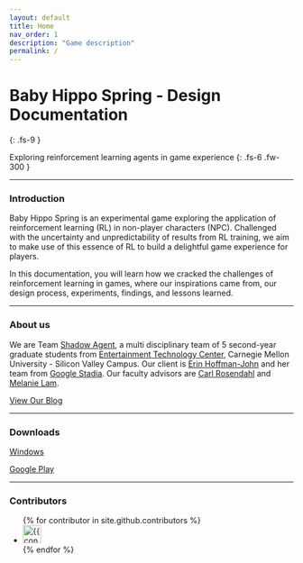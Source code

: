 ```yaml
---
layout: default
title: Home
nav_order: 1
description: "Game description"
permalink: /
---
```



# Baby Hippo Spring - Design Documentation
{: .fs-9 }

Exploring reinforcement learning agents in game experience
{: .fs-6 .fw-300 }

---

### Introduction

Baby Hippo Spring is an experimental game exploring the application of reinforcement learning (RL) in non-player characters (NPC). Challenged with the uncertainty and unpredictability of results from RL training, we aim to make use of this essence of RL to build a delightful game experience for players.

In this documentation, you will learn how we cracked the challenges of reinforcement learning in games, where our inspirations came from, our design process, experiments, findings, and lessons learned.

---

### About us
We are Team [Shadow Agent](https://www.etc.cmu.edu/projects/shadow-agent/#blog), a multi disciplinary team of 5 second-year graduate students from [Entertainment Technology Center](https://www.etc.cmu.edu/), Carnegie Mellon University - Silicon Valley Campus. Our client is [Erin Hoffman-John](https://twitter.com/gryphoness?lang=en) and her team from [Google Stadia](https://stadia.dev/). Our faculty advisors are [Carl Rosendahl](https://www.etc.cmu.edu/blog/author/carlrosendahl/) and [Melanie Lam](https://www.etc.cmu.edu/blog/author/mjyee/). 

[View Our Blog](https://www.etc.cmu.edu/projects/shadow-agent/#blog)

---

### Downloads

[Windows](https://drive.google.com/file/d/16WpFyZziRFJlgTW0VKt45_OjrxtwE_yN/view?usp=sharing)

[Google Play](https://play.google.com/store/apps/details?id=com.ShadowAgent.BabyHippoSpring)


---

### Contributors

<ul class="list-style-none">
{% for contributor in site.github.contributors %}
  <li class="d-inline-block mr-1">
     <a href="{{ contributor.html_url }}"><img src="{{ contributor.avatar_url }}" width="32" height="32" alt="{{ contributor.login }}"/></a>
  </li>
{% endfor %}
</ul>
